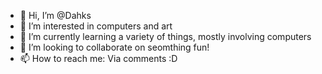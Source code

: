 - 👋 Hi, I’m @Dahks
- 👀 I’m interested in computers and art
- 🌱 I’m currently learning a variety of things, mostly involving computers
- 💞️ I’m looking to collaborate on seomthing fun!
- 📫 How to reach me: Via comments :D
